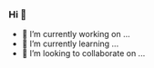 ### Hi 👋

- 🔭 I’m currently working on ...
- 🌱 I’m currently learning ...
- 👯 I’m looking to collaborate on ...
